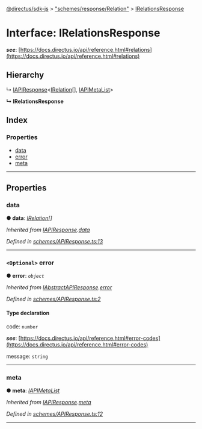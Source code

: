 [@directus/sdk-js](../README.md) > ["schemes/response/Relation"](../modules/_schemes_response_relation_.md) > [IRelationsResponse](../interfaces/_schemes_response_relation_.irelationsresponse.md)

# Interface: IRelationsResponse

*__see__*: [https://docs.directus.io/api/reference.html#relations](https://docs.directus.io/api/reference.html#relations)

## Hierarchy

↳  [IAPIResponse](_schemes_apiresponse_.iapiresponse.md)<[IRelation](_schemes_directus_relation_.irelation.md)[], [IAPIMetaList](_schemes_apiresponse_.iapimetalist.md)>

**↳ IRelationsResponse**

## Index

### Properties

* [data](_schemes_response_relation_.irelationsresponse.md#data)
* [error](_schemes_response_relation_.irelationsresponse.md#error)
* [meta](_schemes_response_relation_.irelationsresponse.md#meta)

---

## Properties

<a id="data"></a>

###  data

**● data**: *[IRelation](_schemes_directus_relation_.irelation.md)[]*

*Inherited from [IAPIResponse](_schemes_apiresponse_.iapiresponse.md).[data](_schemes_apiresponse_.iapiresponse.md#data)*

*Defined in [schemes/APIResponse.ts:13](https://github.com/janbiasi/sdk-js/blob/0ae3664/src/schemes/APIResponse.ts#L13)*

___
<a id="error"></a>

### `<Optional>` error

**● error**: *`object`*

*Inherited from [IAbstractAPIResponse](_schemes_apiresponse_.iabstractapiresponse.md).[error](_schemes_apiresponse_.iabstractapiresponse.md#error)*

*Defined in [schemes/APIResponse.ts:2](https://github.com/janbiasi/sdk-js/blob/0ae3664/src/schemes/APIResponse.ts#L2)*

#### Type declaration

 code: `number`

*__see__*: [https://docs.directus.io/api/reference.html#error-codes](https://docs.directus.io/api/reference.html#error-codes)

 message: `string`

___
<a id="meta"></a>

###  meta

**● meta**: *[IAPIMetaList](_schemes_apiresponse_.iapimetalist.md)*

*Inherited from [IAPIResponse](_schemes_apiresponse_.iapiresponse.md).[meta](_schemes_apiresponse_.iapiresponse.md#meta)*

*Defined in [schemes/APIResponse.ts:12](https://github.com/janbiasi/sdk-js/blob/0ae3664/src/schemes/APIResponse.ts#L12)*

___

